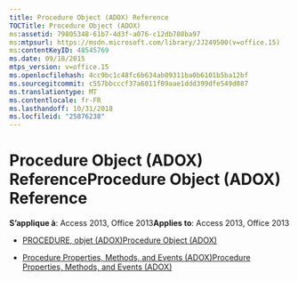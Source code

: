```yaml
---
title: Procedure Object (ADOX) Reference
TOCTitle: Procedure Object (ADOX)
ms:assetid: 79805348-61b7-4d3f-a076-c12db788ba97
ms:mtpsurl: https://msdn.microsoft.com/library/JJ249500(v=office.15)
ms:contentKeyID: 48545769
ms.date: 09/18/2015
mtps_version: v=office.15
ms.openlocfilehash: 4cc9bc1c48fc6b634ab09311ba0b6101b5ba12bf
ms.sourcegitcommit: c557bbcccf37a6011f89aae1ddd399dfe549d087
ms.translationtype: MT
ms.contentlocale: fr-FR
ms.lasthandoff: 10/31/2018
ms.locfileid: "25876238"
---
```

# <a name="procedure-object-adox-reference"></a><span data-ttu-id="4f734-102">Procedure Object (ADOX) Reference</span><span class="sxs-lookup"><span data-stu-id="4f734-102">Procedure Object (ADOX) Reference</span></span>


<span data-ttu-id="4f734-103">**S’applique à**: Access 2013, Office 2013</span><span class="sxs-lookup"><span data-stu-id="4f734-103">**Applies to**: Access 2013, Office 2013</span></span>



  - [<span data-ttu-id="4f734-104">PROCEDURE, objet (ADOX)</span><span class="sxs-lookup"><span data-stu-id="4f734-104">Procedure Object (ADOX)</span></span>](procedure-object-adox.md)

  - [<span data-ttu-id="4f734-105">Procedure Properties, Methods, and Events (ADOX)</span><span class="sxs-lookup"><span data-stu-id="4f734-105">Procedure Properties, Methods, and Events (ADOX)</span></span>](procedure-properties-methods-and-events-adox.md)

